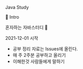 Java Study

📌 Intro

혼자하는 자바스터디 👊  

2021-12-01 시작

- 공부 정리 자료는 Issues에 올린다.
- 매 주 2주분 공부하고 올리기
- 이해한것 사람들에게 말하기 
